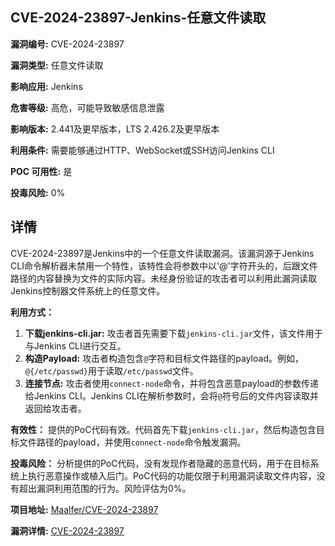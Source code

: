 ## CVE-2024-23897-Jenkins-任意文件读取

**漏洞编号:** CVE-2024-23897

**漏洞类型:** 任意文件读取

**影响应用:** Jenkins

**危害等级:** 高危，可能导致敏感信息泄露

**影响版本:** 2.441及更早版本，LTS 2.426.2及更早版本

**利用条件:** 需要能够通过HTTP、WebSocket或SSH访问Jenkins CLI

**POC 可用性:** 是

**投毒风险:** 0%

## 详情

CVE-2024-23897是Jenkins中的一个任意文件读取漏洞。该漏洞源于Jenkins CLI命令解析器未禁用一个特性，该特性会将参数中以'@'字符开头的，后跟文件路径的内容替换为文件的实际内容。未经身份验证的攻击者可以利用此漏洞读取Jenkins控制器文件系统上的任意文件。

**利用方式：**

1.  **下载jenkins-cli.jar:** 攻击者首先需要下载`jenkins-cli.jar`文件，该文件用于与Jenkins CLI进行交互。
2.  **构造Payload:**  攻击者构造包含`@`字符和目标文件路径的payload。例如，`@{/etc/passwd}`用于读取`/etc/passwd`文件。
3.  **连接节点:** 攻击者使用`connect-node`命令，并将包含恶意payload的参数传递给Jenkins CLI。Jenkins CLI在解析参数时，会将`@`符号后的文件内容读取并返回给攻击者。

**有效性：**
提供的PoC代码有效。代码首先下载`jenkins-cli.jar`，然后构造包含目标文件路径的payload，并使用`connect-node`命令触发漏洞。

**投毒风险：**
分析提供的PoC代码，没有发现作者隐藏的恶意代码，用于在目标系统上执行恶意操作或植入后门。PoC代码的功能仅限于利用漏洞读取文件内容，没有超出漏洞利用范围的行为。风险评估为0%。

**项目地址:** [Maalfer/CVE-2024-23897](https://github.com/Maalfer/CVE-2024-23897)

**漏洞详情:** [CVE-2024-23897](https://nvd.nist.gov/vuln/detail/CVE-2024-23897)